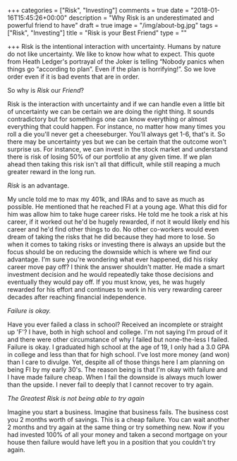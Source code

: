 +++
categories = ["Risk", "Investing"]
comments = true
date = "2018-01-16T15:45:26+00:00"
description = "Why Risk is an underestimated and powerful friend to have"
draft = true
image = "/img/about-bg.jpg"
tags = ["Risk", "Investing"]
title = "Risk is your Best Friend"
type = ""

+++
Risk is the intentional interaction with uncertainty. Humans by nature do not like uncertainty. We like to know how what to expect. This quote from Heath Ledger's portrayal of the Joker is telling “Nobody panics when things go “according to plan”. Even if the plan is horrifying!”. So we love order even if it is bad events that are in order.

So why is _Risk_ our _Friend_?

Risk is the interaction with uncertainty and if we can handle even a little bit of uncertainty we can be certain we are doing the right thing. It sounds contradictory but for somethings one can know everything or almost everything that could happen. For instance, no matter how many times you roll a die you'll never get a cheeseburger. You'll always get 1-6, that's it. So there may be uncertainty yes but we can be certain that the outcome won't surprise us. For instance, we can invest in the stock market and understand there is risk of losing 50% of our portfolio at any given time. If we plan ahead then taking this risk isn't all that difficult, while still reaping a much greater reward in the long run.

_Risk_ is an advantage.

My uncle told me to max my 401k, and IRAs and to save as much as possible. He mentioned that he reached FI at a young age. What this did for him was allow him to take huge career risks. He told me he took a risk at his career, if it worked out he'd be hugely rewarded, if not it would likely end his career and he'd find other things to do. No other co-workers would even dream of taking the risks that he did because they had more to lose. So when it comes to taking risks or investing there is always an upside but the focus should be on reducing the downside which is where we find our advantage. I'm sure you're wondering what ever happened, did his risky career move pay off? I think the answer shouldn't matter. He made a smart investment decision and he would repeatedly take those decisions and eventually they would pay off. If you must know, yes, he was hugely rewarded for his effort and continues to work in his very rewarding career decades after reaching financial independence. 

_Failure is okay._

Have you ever failed a class in school? Received an incomplete or straight up 'F'? I have, both in high school and college. I'm not saying I'm proud of it and there were other circumstance of why I failed but none-the-less I failed. Failure is okay. I graduated high school at the age of 19, I only had a 3.0 GPA in college and less than that for high school. I've lost more money (and won) than I care to divulge. Yet, despite all of those things  here I am planning on being FI by my early 30's. The reason being is that I'm okay with failure and I have made failure cheap. When I fail the downside is always much lower than the upside. I never fail to deeply that I cannot recover to try again.

_The Greatest Risk is not being able to try again_

Imagine you start a business. Imagine that business fails. The business cost you 2 months worth of savings. This is a cheap failure. You can wait another 2 months and try again at the same thing or try something new. Now if you had invested 100% of all your money and taken a second mortgage on your house then failure would have left you in a position that you couldn't try again. 
